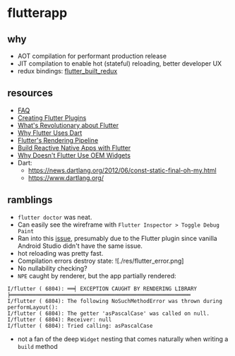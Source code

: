 # flutterapp

## why
- AOT compilation for performant production release
- JIT compilation to enable hot (stateful) reloading, better developer UX
- redux bindings: [flutter_built_redux](https://pub.dartlang.org/packages/flutter_built_redux)

## resources
- [FAQ](https://flutter.io/faq/)
- [Creating Flutter Plugins](https://flutter.io/developing-packages/#plugin)
- [What's Revolutionary about Flutter](https://hackernoon.com/whats-revolutionary-about-flutter-946915b09514#---0-25)
- [Why Flutter Uses Dart](https://hackernoon.com/why-flutter-uses-dart-dd635a054ebf)
- [Flutter's Rendering Pipeline](https://www.youtube.com/watch?v=UUfXWzp0-DU&feature=youtu.be)
- [Build Reactive Native Apps with Flutter](https://www.youtube.com/watch?v=RS36gBEp8OI)
- [Why Doesn't Flutter Use OEM Widgets](https://medium.com/flutter-io/why-flutter-doesnt-use-oem-widgets-94746e812510)
- Dart:
    - https://news.dartlang.org/2012/06/const-static-final-oh-my.html
    - https://www.dartlang.org/

## ramblings

- `flutter doctor` was neat.
- Can easily see the wireframe with `Flutter Inspector > Toggle Debug Paint`
- Ran into this [issue](https://github.com/flutter/flutter/issues/15055), presumably due to the Flutter plugin since vanilla Android Studio didn't have the same issue.
- hot reloading was pretty fast.
- Compilation errors destroy state:
![./res/flutter_error.png]
- No nullability checking?
- `NPE` caught by renderer, but the app partially rendered:
```
I/flutter ( 6804): ══╡ EXCEPTION CAUGHT BY RENDERING LIBRARY ╞═════════════════════════════════════════════════════════
I/flutter ( 6804): The following NoSuchMethodError was thrown during performLayout():
I/flutter ( 6804): The getter 'asPascalCase' was called on null.
I/flutter ( 6804): Receiver: null
I/flutter ( 6804): Tried calling: asPascalCase
```
- not a fan of the deep `Widget` nesting that comes naturally when writing a `build` method
